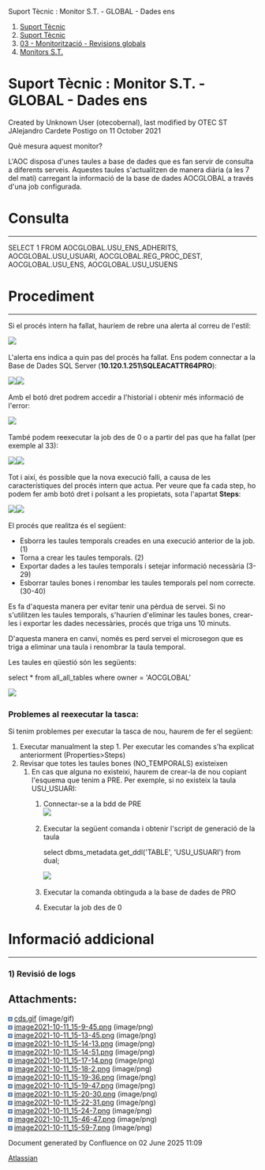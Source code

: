Suport Tècnic : Monitor S.T. - GLOBAL - Dades ens  

1.  [Suport Tècnic](index.html)
2.  [Suport Tècnic](13893782.html)
3.  [03 - Monitorització - Revisions globals](26313327.html)
4.  [Monitors S.T.](Monitors-S.T._41522177.html)

Suport Tècnic : Monitor S.T. - GLOBAL - Dades ens
=================================================

Created by Unknown User (otecobernal), last modified by OTEC ST JAlejandro Cardete Postigo on 11 October 2021

Què mesura aquest monitor?

L'AOC disposa d'unes taules a base de dades que es fan servir de consulta a diferents serveis. Aquestes taules s'actualitzen de manera diària (a les 7 del matí) carregant la informació de la base de dades AOCGLOBAL a través d'una job configurada.

  

**Consulta**
============

* * *

SELECT 1 FROM AOCGLOBAL.USU\_ENS\_ADHERITS, 
AOCGLOBAL.USU\_USUARI, 
AOCGLOBAL.REG\_PROC\_DEST, 
AOCGLOBAL.USU\_ENS, 
AOCGLOBAL.USU\_USUENS

**Procediment**
===============

* * *

Si el procés intern ha fallat, hauríem de rebre una alerta al correu de l'estil:

![](attachments/61931845/61931849.png)

L'alerta ens indica a quin pas del procés ha fallat. Ens podem connectar a la Base de Dades SQL Server (**10.120.1.251\\SQLEACATTR64PRO**):

![](attachments/61931845/61931850.png)![](attachments/61931845/61931851.png)

Amb el botó dret podrem accedir a l'historial i obtenir més informació de l'error:

![](attachments/61931845/61931852.png)

També podem reexecutar la job des de 0 o a partir del pas que ha fallat (per exemple al 33):

![](attachments/61931845/61931854.png)![](attachments/61931845/61931855.png)

Tot i així, és possible que la nova execució falli, a causa de les característiques del procés intern que actua. Per veure que fa cada step, ho podem fer amb botó dret i polsant a les propietats, sota l'apartat **Steps**:

![](attachments/61931845/61931856.png)![](attachments/61931845/61931857.png)

El procés que realitza és el següent:

*   Esborra les taules temporals creades en una execució anterior de la job. (1)
*   Torna a crear les taules temporals. (2)
*   Exportar dades a les taules temporals i setejar informació necessària (3-29)
*   Esborrar taules bones i renombar les taules temporals pel nom correcte. (30-40)

Es fa d'aquesta manera per evitar tenir una pèrdua de servei. Si no s'utilitzen les taules temporals, s'haurien d'eliminar les taules bones, crear-les i exportar les dades necessàries, procés que triga uns 10 minuts. 

D'aquesta manera en canvi, només es perd servei el microsegon que es triga a eliminar una taula i renombrar la taula temporal.

Les taules en qüestió són les següents:

select \* from all\_all\_tables where owner = 'AOCGLOBAL'

![](attachments/61931845/61931847.png)

  

### Problemes al reexecutar la tasca:

Si tenim problemes per executar la tasca de nou, haurem de fer el següent:

1.  Executar manualment la step 1. Per executar les comandes s'ha explicat anteriorment (Properties>Steps)
2.  Revisar que totes les taules bones (NO\_TEMPORALS) existeixen
    1.  En cas que alguna no existeixi, haurem de crear-la de nou copiant l'esquema que tenim a PRE. Per exemple, si no existeix la taula USU\_USUARI:
        1.  Connectar-se a la bdd de PRE  
            ![](attachments/61931845/61931858.png)
        2.  Executar la següent comanda i obtenir l'script de generació de la taula 
            
            select dbms\_metadata.get\_ddl('TABLE', 'USU\_USUARI')
            from dual;
            
            ![](attachments/61931845/61931860.png)
            
        3.  Executar la comanda obtinguda a la base de dades de PRO
            
        4.  Executar la job des de 0

**Informació addicional**
=========================

* * *

### 1) Revisió de logs

  

####   
  

####   
  

Attachments:
------------

![](images/icons/bullet_blue.gif) [cds.gif](attachments/61931845/61931846.gif) (image/gif)  
![](images/icons/bullet_blue.gif) [image2021-10-11\_15-9-45.png](attachments/61931845/61931847.png) (image/png)  
![](images/icons/bullet_blue.gif) [image2021-10-11\_15-13-45.png](attachments/61931845/61931848.png) (image/png)  
![](images/icons/bullet_blue.gif) [image2021-10-11\_15-14-13.png](attachments/61931845/61931849.png) (image/png)  
![](images/icons/bullet_blue.gif) [image2021-10-11\_15-14-51.png](attachments/61931845/61931850.png) (image/png)  
![](images/icons/bullet_blue.gif) [image2021-10-11\_15-17-14.png](attachments/61931845/61931851.png) (image/png)  
![](images/icons/bullet_blue.gif) [image2021-10-11\_15-18-2.png](attachments/61931845/61931852.png) (image/png)  
![](images/icons/bullet_blue.gif) [image2021-10-11\_15-19-36.png](attachments/61931845/61931853.png) (image/png)  
![](images/icons/bullet_blue.gif) [image2021-10-11\_15-19-47.png](attachments/61931845/61931854.png) (image/png)  
![](images/icons/bullet_blue.gif) [image2021-10-11\_15-20-30.png](attachments/61931845/61931855.png) (image/png)  
![](images/icons/bullet_blue.gif) [image2021-10-11\_15-22-31.png](attachments/61931845/61931856.png) (image/png)  
![](images/icons/bullet_blue.gif) [image2021-10-11\_15-24-7.png](attachments/61931845/61931857.png) (image/png)  
![](images/icons/bullet_blue.gif) [image2021-10-11\_15-46-47.png](attachments/61931845/61931858.png) (image/png)  
![](images/icons/bullet_blue.gif) [image2021-10-11\_15-59-7.png](attachments/61931845/61931860.png) (image/png)  

Document generated by Confluence on 02 June 2025 11:09

[Atlassian](http://www.atlassian.com/)
